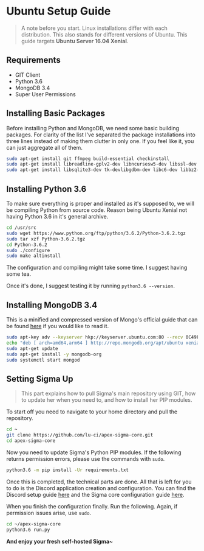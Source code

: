 # Ubuntu Setup Guide

> A note before you start. Linux installations differ with each distribution.
This also stands for different versions of Ubuntu. This guide targets **Ubuntu
Server 16.04 Xenial**.

## Requirements

* GIT Client
* Python 3.6
* MongoDB 3.4
* Super User Permissions

## Installing Basic Packages

Before installing Python and MongoDB, we need some basic building packages.
For clarity of the list I've separated the package installations into three lines
instead of making them clutter in only one.
If you feel like it, you can just aggregate all of them.

```sh
sudo apt-get install git ffmpeg build-essential checkinstall
sudo apt-get install libreadline-gplv2-dev libncursesw5-dev libssl-dev
sudo apt-get install libsqlite3-dev tk-devlibgdbm-dev libc6-dev libbz2-dev
```

## Installing Python 3.6

To make sure everything is proper and installed as it's supposed to,
we will be compiling Python from source code. Reason being Ubuntu Xenial not
having Python 3.6 in it's general archive.

```sh
cd /usr/src
sudo wget https://www.python.org/ftp/python/3.6.2/Python-3.6.2.tgz
sudo tar xzf Python-3.6.2.tgz
cd Python-3.6.2
sudo ./configure
sudo make altinstall
```
The configuration and compiling might take some time.
I suggest having some tea.

Once it's done, I suggest testing it by running `python3.6 --version`.

## Installing MongoDB 3.4

This is a minified and compressed version of Mongo's official guide that can
be found [here](https://docs.mongodb.com/tutorials/install-mongodb-on-ubuntu/#install-mongodb-community-edition) if you would like to read it.

```sh
sudo apt-key adv --keyserver hkp://keyserver.ubuntu.com:80 --recv 0C49F3730359A14518585931BC711F9BA15703C6
echo "deb [ arch=amd64,arm64 ] http://repo.mongodb.org/apt/ubuntu xenial/mongodb-org/3.4 multiverse" | sudo tee /etc/apt/sources.list.d/mongodb-org-3.4.list
sudo apt-get update
sudo apt-get install -y mongodb-org
sudo systemctl start mongod
```

## Setting Sigma Up

> This part explains how to pull Sigma's main repository using GIT,
how to update her when you need to, and how to install her PIP modules.

To start off you need to navigate to your home directory and pull the repository.

```sh
cd ~
git clone https://github.com/lu-ci/apex-sigma-core.git
cd apex-sigma-core
```

Now you need to update Sigma's Python PIP modules.
If the following returns permission errors, please use the commands with `sudo`.

```sh
python3.6 -m pip install -Ur requirements.txt
```

Once this is completed, the technical parts are done.
All that is left for you to do is the Discord application creation and configuration.
You can find the Discord setup guide
[here](https://sigma.readthedocs.io/en/latest/setup/discord/)
and the Sigma core configuration guide
[here](https://sigma.readthedocs.io/en/latest/configuration/core/).

When you finish the configuration finally. Run the following.
Again, if permission issues arise, use `sudo`.

```sh
cd ~/apex-sigma-core
python3.6 run.py
```
**And enjoy your fresh self-hosted Sigma~**
